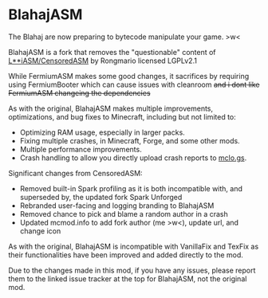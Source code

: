 # BlahajASM
The Blahaj are now preparing to bytecode manipulate your game. >w<

BlahajASM is a fork that removes the "questionable" content of [L**iASM/CensoredASM](https://github.com/LoliKingdom/LoliASM) by Rongmario licensed LGPLv2.1

While FermiumASM makes some good changes, it sacrifices by requiring using FermiumBooter which can cause issues with cleanroom ~~and i dont like FermiumASM changeing the dependencies~~

As with the original, BlahajASM makes multiple improvements, optimizations, and bug fixes to Minecraft, including but not limited to:

-   Optimizing RAM usage, especially in larger packs.
-   Fixing multiple crashes, in Minecraft, Forge, and some other mods.
-   Multiple performance improvements.
-   Crash handling to allow you directly upload crash reports to [mclo.gs](https://mclo.gs/).

Significant changes from CensoredASM:
- Removed built-in Spark profiling as it is both incompatible with, and superseded by, the updated fork Spark Unforged
- Rebranded user-facing and logging branding to BlahajASM
- Removed chance to pick and blame a random author in a crash
- Updated mcmod.info to add fork author (me >w<), update url, and change icon

As with the original, BlahajASM is incompatible with VanillaFix and TexFix as their functionalities have been improved and added directly to the mod.

Due to the changes made in this mod, if you have any issues, please report them to the linked issue tracker at the top for BlahajASM, not the original mod.